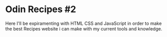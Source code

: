 # Odin Recipes #2
Here I'll be expiramenting with HTML CSS and JavaScript
in order to make the best Recipes website i can make with my current tools and knowledge.
